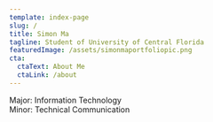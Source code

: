 ```yaml
---
template: index-page
slug: /
title: Simon Ma
tagline: Student of University of Central Florida
featuredImage: /assets/simonmaportfoliopic.png
cta:
  ctaText: About Me
  ctaLink: /about
---
```

Major:  Information Technology  
Minor:  Technical Communication  